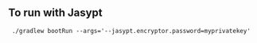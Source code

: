 ## To run with Jasypt

```unix
 ./gradlew bootRun --args='--jasypt.encryptor.password=myprivatekey'
```